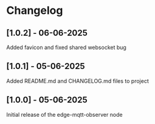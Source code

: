 # Changelog

## [1.0.2] - 06-06-2025

Added favicon and fixed shared websocket bug


## [1.0.1] - 05-06-2025

Added README.md and CHANGELOG.md files to project


## [1.0.0] - 05-06-2025

Initial release of the edge-mqtt-observer node
